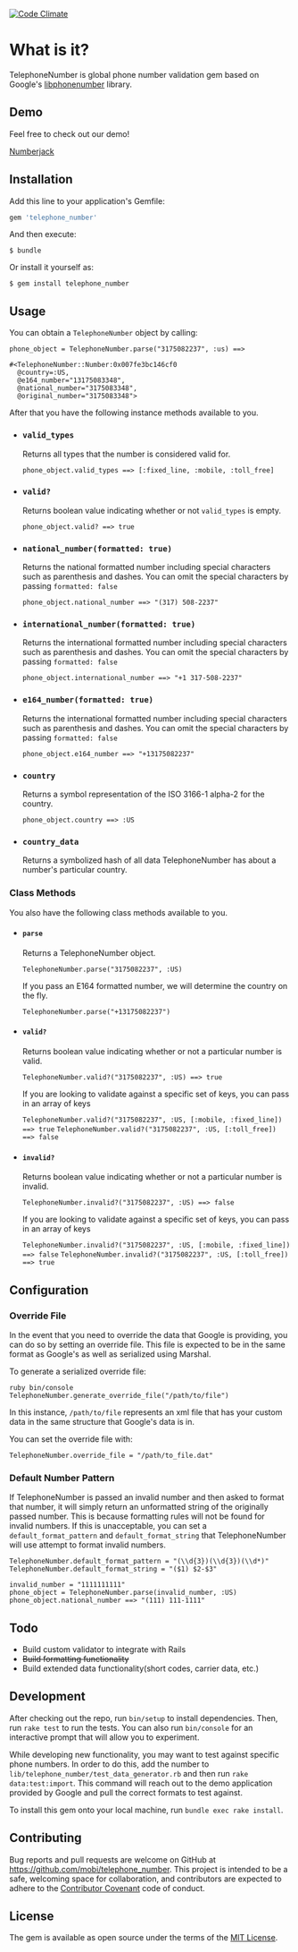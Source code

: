 [![Code Climate](https://codeclimate.com/github/mobi/telephone_number/badges/gpa.svg)](https://codeclimate.com/github/mobi/telephone_number)

# What is it?

TelephoneNumber is global phone number validation gem based on Google's [libphonenumber](https://github.com/googlei18n/libphonenumber) library.

## Demo

Feel free to check out our demo!

[Numberjack](http://numberjack.io)

## Installation

Add this line to your application's Gemfile:

```ruby
gem 'telephone_number'
```

And then execute:

    $ bundle

Or install it yourself as:

    $ gem install telephone_number

## Usage

You can obtain a `TelephoneNumber` object by calling: 

```
phone_object = TelephoneNumber.parse("3175082237", :us) ==>

#<TelephoneNumber::Number:0x007fe3bc146cf0
  @country=:US,
  @e164_number="13175083348",
  @national_number="3175083348",
  @original_number="3175083348">    
```
After that you have the following instance methods available to you. 

- ### `valid_types`
  
  Returns all types that the number is considered valid for.
  
  `phone_object.valid_types ==> [:fixed_line, :mobile, :toll_free]`   

- ### `valid?`

  Returns boolean value indicating whether or not `valid_types` is empty.

  `phone_object.valid? ==> true`

- ### `national_number(formatted: true)`

  Returns the national formatted number including special characters such as parenthesis and dashes. You can omit the special characters by passing `formatted: false`
  
  `phone_object.national_number ==> "(317) 508-2237"`

- ### `international_number(formatted: true)`
  
  Returns the international formatted number including special characters such as parenthesis and dashes. You can omit the special characters by passing `formatted: false`

  `phone_object.international_number ==> "+1 317-508-2237"`
  
- ### `e164_number(formatted: true)`

  Returns the international formatted number including special characters such as parenthesis and dashes. You can omit the special characters by passing `formatted: false`
  
  `phone_object.e164_number ==> "+13175082237"`
  
- ### `country`
  
  Returns a symbol representation of the ISO 3166-1 alpha-2 for the country. 
  
  `phone_object.country ==> :US`
  
- ### `country_data`

  Returns a symbolized hash of all data TelephoneNumber has about a number's particular country. 
  
### Class Methods
  
  You also have the following class methods available to you. 
  
  - #### `parse`
  
    Returns a TelephoneNumber object. 
    
    `TelephoneNumber.parse("3175082237", :US)`
    
    If you pass an E164 formatted number, we will determine the country on the fly. 
    
    `TelephoneNumber.parse("+13175082237")`
    
  - #### `valid?`
    
    Returns boolean value indicating whether or not a particular number is valid.
    
    `TelephoneNumber.valid?("3175082237", :US) ==> true`
    
    If you are looking to validate against a specific set of keys, you can pass in an array of keys
    
    `TelephoneNumber.valid?("3175082237", :US, [:mobile, :fixed_line]) ==> true`
    `TelephoneNumber.valid?("3175082237", :US, [:toll_free]) ==> false`
    
  - #### `invalid?`
  
    Returns boolean value indicating whether or not a particular number is invalid.
    
    `TelephoneNumber.invalid?("3175082237", :US) ==> false`
    
    If you are looking to validate against a specific set of keys, you can pass in an array of keys
    
    `TelephoneNumber.invalid?("3175082237", :US, [:mobile, :fixed_line]) ==> false`
    `TelephoneNumber.invalid?("3175082237", :US, [:toll_free]) ==> true`
    
## Configuration

### Override File

In the event that you need to override the data that Google is providing, you can do so by setting an override file. This file is expected to be in the same format as Google's as well as serialized using Marshal.

To generate a serialized override file:

    ruby bin/console
    TelephoneNumber.generate_override_file("/path/to/file")

In this instance, `/path/to/file` represents an xml file that has your custom data in the same structure that Google's data is in.

You can set the override file with:

    TelephoneNumber.override_file = "/path/to_file.dat"
    
### Default Number Pattern

If TelephoneNumber is passed an invalid number and then asked to format that number, it will simply return an unformatted string of the originally passed number. This is because formatting rules will not be found for invalid numbers. If this is unacceptable, you can set a `default_format_pattern` and `default_format_string` that TelephoneNumber will use attempt to format invalid numbers. 

```
TelephoneNumber.default_format_pattern = "(\\d{3})(\\d{3})(\\d*)"
TelephoneNumber.default_format_string = "($1) $2-$3"

invalid_number = "1111111111"
phone_object = TelephoneNumber.parse(invalid_number, :US)
phone_object.national_number ==> "(111) 111-1111"
```
    
## Todo

- Build custom validator to integrate with Rails
- ~~Build formatting functionality~~
- Build extended data functionality(short codes, carrier data, etc.)

## Development

After checking out the repo, run `bin/setup` to install dependencies. Then, run `rake test` to run the tests. You can also run `bin/console` for an interactive prompt that will allow you to experiment.

While developing new functionality, you may want to test against specific phone numbers. In order to do this, add the number to `lib/telephone_number/test_data_generator.rb` and then run `rake data:test:import`. This command will reach out to the demo application provided by Google and pull the correct formats to test against.

To install this gem onto your local machine, run `bundle exec rake install`.

## Contributing

Bug reports and pull requests are welcome on GitHub at https://github.com/mobi/telephone_number. This project is intended to be a safe, welcoming space for collaboration, and contributors are expected to adhere to the [Contributor Covenant](http://contributor-covenant.org) code of conduct.


## License

The gem is available as open source under the terms of the [MIT License](http://opensource.org/licenses/MIT).

